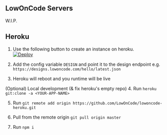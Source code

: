 ## LowOnCode Servers
W.I.P.

## Heroku
1. Use the following button to create an instance on heroku.
<a href="https://heroku.com/deploy?template=https://github.com/lowoncode/runtime"> <br>
    <img src="https://www.herokucdn.com/deploy/button.svg" alt="Deploy">
  </a>

2. Add the config variable `DESIGN` and point it to the design endpoint e.g. 
`https://designs.lowoncode.com/hello/latest.json`

3. Heroku will reboot and you runtime will be live

(Optional) Local development (& fix heroku's empty repo)
4. Run `heroku git:clone -a <YOUR-APP-NAME>`

5. Run `git remote add origin https://github.com/LowOnCode/lowoncode-heroku.git`

6. Pull from the remote origin `git pull origin master`

7. Run `npm i`